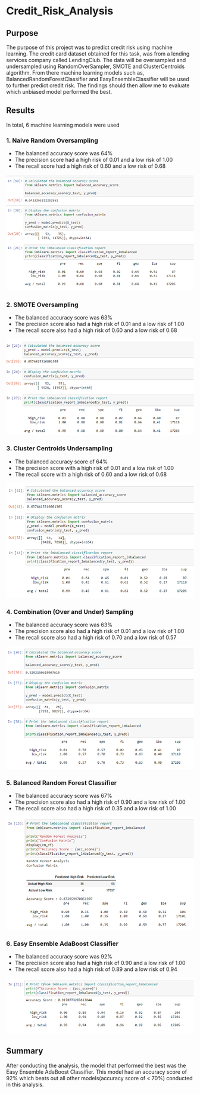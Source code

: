 # Credit_Risk_Analysis

## Purpose
The purpose of this project was to predict credit risk using machine learning. The credit card dataset obtained for this task, was from a lending services company called LendingClub. The data will be oversampled and undersampled using RandomOverSampler, SMOTE and ClusterCentroids algorithm. From there machine learning models such as, BalancedRandomForestClassifier and EasyEnsembleClassifier will be used to further predict credit risk. The findings should then allow me to evaluate which unbiased model performed the best.

## Results

In total, 6 machine learning models were used 

### 1. Naive Random Oversampling
* The balanced accuracy score was 64%
* The precision score had a high risk of 0.01 and a low risk of 1.00
* The recall score had a high risk of 0.60 and a low risk of 0.68

![plot](Pictures/Naive_Random_Oversampling.png) 


### 2. SMOTE Oversampling
* The balanced accuracy score was 63%
* The precision score also had a high risk of 0.01 and a low risk of 1.00
* The recall score also had a high risk of 0.60 and a low risk of 0.68

![plot](Pictures/SMOTE.png) 


### 3. Cluster Centroids Undersampling
* The balanced accuracy score of 64%
* The precision score with a high risk of 0.01 and a low risk of 1.00
* The recall score with a high risk of 0.60 and a low risk of 0.68

![plot](Pictures/CC.png) 


### 4. Combination (Over and Under) Sampling
* The balanced accuracy score was 63%
* The precision score also had a high risk of 0.01 and a low risk of 1.00
* The recall score also had a high risk of 0.70 and a low risk of 0.57

![plot](Pictures/combination.png) 


### 5. Balanced Random Forest Classifier
* The balanced accuracy score was 67%
* The precision score also had a high risk of 0.90 and a low risk of 1.00
* The recall score also had a high risk of 0.35 and a low risk of 1.00

![plot](Pictures/Forest.png) 


### 6. Easy Ensemble AdaBoost Classifier
* The balanced accuracy score was 92%
* The precision score also had a high risk of 0.90 and a low risk of 1.00
* The recall score also had a high risk of 0.89 and a low risk of 0.94

![plot](Pictures/AdaBoost.png) 


## Summary
After conducting the analysis, the model that performed the best was the Easy Ensemble AdaBoost Classifier. This model had an accuracy score of 92% which beats out all other models(accuracy score of < 70%) conducted in this analysis.